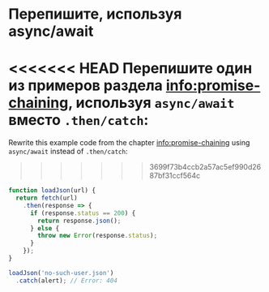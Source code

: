 
# Перепишите, используя async/await

<<<<<<< HEAD
Перепишите один из примеров раздела <info:promise-chaining>, используя `async/await` вместо `.then/catch`:
=======
Rewrite this example code from the chapter <info:promise-chaining> using `async/await` instead of `.then/catch`:
>>>>>>> 3699f73b4ccb2a57ac5ef990d2687bf31ccf564c

```js run
function loadJson(url) {
  return fetch(url)
    .then(response => {
      if (response.status == 200) {
        return response.json();
      } else {
        throw new Error(response.status);
      }
    });
}

loadJson('no-such-user.json')
  .catch(alert); // Error: 404
```
